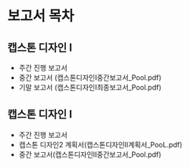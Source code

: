 # 보고서 목차
## 캡스톤 디자인 I 
 - 주간 진행 보고서
 - 중간 보고서 (캡스톤디자인I중간보고서_Pool.pdf)
 - 기말 보고서 (캡스톤디자인I최종보고서_Pool.pdf)

## 캡스톤 디자인 I
 - 주간 진행 보고서
 - 캡스톤 디자인2 계획서(캡스톤디자인II계획서_PooL.pdf)
 - 중간 보고서(캡스톤디자인II중간보고서_Pool.pdf)

